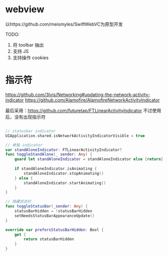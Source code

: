 

#  webview

以https://github.com/meismyles/SwiftWebVC为原型开发

TODO: 
1. 将 toolbar 抽出
2. 支持 JS
3. 支持操作 cookies



# 指示符
https://github.com/3lvis/Networking#updating-the-network-activity-indicator
https://github.com/Alamofire/AlamofireNetworkActivityIndicator

最后采用：https://github.com/futuretap/FTLinearActivityIndicator
不过使用后，没有出现指示符

```swift

// statusbar indicator
UIApplication.shared.isNetworkActivityIndicatorVisible = true

// 单独 indicator
var standAloneIndicator: FTLinearActivityIndicator?
func toggleStandAlone(_ sender: Any) {
    guard let standAloneIndicator = standAloneIndicator else {return}
    
    if standAloneIndicator.isAnimating {
        standAloneIndicator.stopAnimating()
    } else {
        standAloneIndicator.startAnimating()
    }
}

// 隐藏状态栏
func toggleStatusBar(_sender: Any) {
    statusBarHidden = !statusBarHidden
    setNeedsStatusBarAppearanceUpdate()
}

override var prefersStatusBarHidden: Bool {
    get {
        return statusBarHidden
    }
}

```

